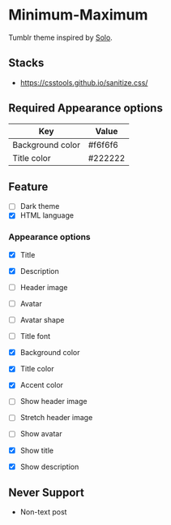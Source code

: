 # Minimum-Maximum

Tumblr theme inspired by <a href="https://sanographix.github.io/tumblr/solo/">Solo</a>.

## Stacks

- https://csstools.github.io/sanitize.css/

## Required Appearance options

| Key | Value |
|-|-|
| Background color | #f6f6f6 |
| Title color | #222222 |

## Feature

- [ ] Dark theme
- [x] HTML language

### Appearance options

- [x] Title
- [x] Description
- [ ] Header image
- [ ] Avatar
- [ ] Avatar shape
- [ ] Title font
- [x] Background color
- [x] Title color
- [x] Accent color
- [ ] Show header image
- [ ] Stretch header image
- [ ] Show avatar
- [x] Show title
- [x] Show description


## Never Support

- Non-text post
